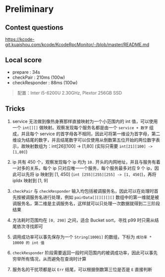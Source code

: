 # Preliminary

## Contest questions

<https://kcode-git.kuaishou.com/kcode/KcodeRpcMonitor/-/blob/master/README.md>

## Local score

- prepare : 34s
- checkPair : 210ms (100w)
- checkResponder : 88ms (100w)

> 配置：Inter i5-6200U 2.30GHz, Plextor 256GB SSD

## Tricks

1. service 无法做到像热身赛那样直接映射为一个小范围内的 int 值，可以使用一个 `int[][]` 做映射。观察发现每个服务名都是由一个 `service + 数字` 组成，并且每个 service 的首字母各不相同，因此可将第一维设为首字母，第二维设为结尾的数字，并且结尾数字可以仅使用从倒数第五位开始的两位数字表示，故映射数组为：int[26][100] -> [1,80] (实际只需要 `int[21][100] -> [1,80]`)

2. ip 共有 450 个，观察发现每个 ip 均为 `10.` 开头的内网地址，并且与服务有着一对多的关系，每个 ip 只对应唯一一个服务，每个服务最多对应 9 个 ip，因此可以先将 ip 映射到 [1, 450] (`int [255][255][255] -> [1, 450]`)，再将 ipIdx 映射到 [1, 9]

3. `checkPair` 与 `checkResponder` 输入均包括被调服务名，因此可以在处理时首先按被调服务名进行处理，例如 `pairData[][][][][]` 数组中的第一维就是被调服务名，第二维是主调服务名，这样就可以只处理一次数据就得到二三阶段结果

4. 方法耗时范围均在 `[0, 298]` 之间，适合 Bucket sort，寻找 p99 时只需从结尾依次寻找即可

5. 调用成功率可以事先保存为一个 `String[10001]` 的数组，下标为 `成功率 * 10000 的 int 值`

6. `checkResponder` 阶段需要返回一段时间范围内的被调成功率，因此可以事先穷举所有情况，从而避免在查询时计算

7. 服务名的干扰项都是以 `Err` 结尾，可以根据倒数第三位是否是 `E` 直接判断
